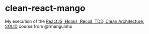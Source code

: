 # clean-react-mango

My execution of the [ReactJS, Hooks, Recoil, TDD, Clean Architecture, SOLID](https://www.udemy.com/course/react-com-mango/) course from @rmanguinho
